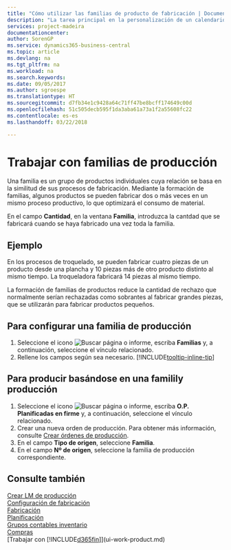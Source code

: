 ```yaml
---
title: "Cómo utilizar las familias de producto de fabricación | Documentos de Microsoft"
description: "La tarea principal en la personalización de un calendario base para su empresa, o uno de sus socios comerciales, es cambiar el estado de los días laborables y días no laborables."
services: project-madeira
documentationcenter: 
author: SorenGP
ms.service: dynamics365-business-central
ms.topic: article
ms.devlang: na
ms.tgt_pltfrm: na
ms.workload: na
ms.search.keywords: 
ms.date: 09/05/2017
ms.author: sgroespe
ms.translationtype: HT
ms.sourcegitcommit: d7fb34e1c9428a64c71ff47be8bcff174649c00d
ms.openlocfilehash: 51c505decb595f1da3aba61a73a1f2a55608fc22
ms.contentlocale: es-es
ms.lasthandoff: 03/22/2018

---
```

# <a name="work-with-production-families"></a>Trabajar con familias de producción
Una familia es un grupo de productos individuales cuya relación se basa en la similitud de sus procesos de fabricación. Mediante la formación de familias, algunos productos se pueden fabricar dos o más veces en un mismo proceso productivo, lo que optimizará el consumo de material.

En el campo **Cantidad**, en la ventana **Familia**, introduzca la cantdad que se fabricará cuando se haya fabricado una vez toda la familia.

## <a name="example"></a>Ejemplo
En los procesos de troquelado, se pueden fabricar cuatro piezas de un producto desde una plancha y 10 piezas más de otro producto distinto al mismo tiempo. La troqueladora fabricará 14 piezas al mismo tiempo.

La formación de familias de productos reduce la cantidad de rechazo que normalmente serían rechazadas como sobrantes al fabricar grandes piezas, que se utilizarán para fabricar productos pequeños.

## <a name="to-set-up-a-production-family"></a>Para configurar una familia de producción
1. Seleccione el icono ![Buscar página o informe](media/ui-search/search_small.png "icono Buscar página o informe"), escriba **Familias** y, a continuación, seleccione el vínculo relacionado.
2. Rellene los campos según sea necesario. [!INCLUDE[tooltip-inline-tip](includes/tooltip-inline-tip_md.md)]

## <a name="to-produce-based-on-a-production-familily"></a>Para producir basándose en una familily producción
1. Seleccione el icono ![Buscar página o informe](media/ui-search/search_small.png "icono Buscar página o informe"), escriba **O.P. Planificadas en firme** y, a continuación, seleccione el vínculo relacionado.
2. Crear una nueva orden de producción. Para obtener más información, consulte [Crear órdenes de producción](production-how-to-create-production-orders.md).
3. En el campo **Tipo de origen**, seleccione **Familia**.  
4. En el campo **Nº de origen**, seleccione la familia de producción correspondiente.

## <a name="see-also"></a>Consulte también
[Crear LM de producción](production-how-to-create-production-boms.md)  
[Configuración de fabricación](production-configure-production-processes.md)  
[Fabricación](production-manage-manufacturing.md)    
[Planificación](production-planning.md)   
[Grupos contables inventario](inventory-manage-inventory.md)  
[Compras](purchasing-manage-purchasing.md)  
[Trabajar con [!INCLUDE[d365fin](includes/d365fin_md.md)]](ui-work-product.md)

